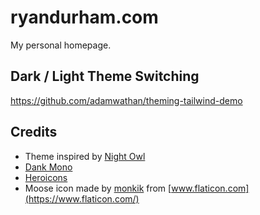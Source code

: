 # ryandurham.com

My personal homepage.

## Dark / Light Theme Switching
https://github.com/adamwathan/theming-tailwind-demo

## Credits
- Theme inspired by [Night Owl](https://github.com/sdras/night-owl-vscode-theme)
- [Dank Mono](https://dank.sh/)
- [Heroicons](http://heroicons.dev)
- Moose icon made by [monkik](https://www.flaticon.com/authors/monkik) from [www.flaticon.com](https://www.flaticon.com/)
